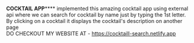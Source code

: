 ******************************COCKTAIL APP**********************************
implemented this amazing cocktail app using external api where we can search for cocktail by name just by typing the 1st letter.
By clicking on a cocktail it displays the cocktail's description on another page  
DO CHECKOUT MY WEBSITE AT - https://cocktaill-search.netlify.app
